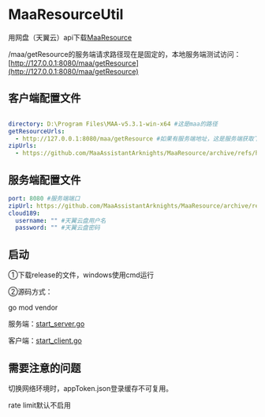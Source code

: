 # MaaResourceUtil

用网盘（天翼云）api下载[MaaResource](https://github.com/MaaAssistantArknights/MaaResource)

/maa/getResource的服务端请求路径现在是固定的，本地服务端测试访问：[http://127.0.0.1:8080/maa/getResource](http://127.0.0.1:8080/maa/getResource)


## 客户端配置文件

```yaml

directory: D:\Program Files\MAA-v5.3.1-win-x64 #这是maa的路径
getResourceUrls:
  - http://127.0.0.1:8080/maa/getResource #如果有服务端地址，这是服务端获取下载地址的路径
zipUrls:
  - https://github.com/MaaAssistantArknights/MaaResource/archive/refs/heads/main.zip #一般情况下不需要修改，默认的maa resource github路径

```

## 服务端配置文件
```yaml
port: 8080 #服务端端口
zipUrl: https://github.com/MaaAssistantArknights/MaaResource/archive/refs/heads/main.zip #一般情况下不需要修改，默认的maa resource github路径
cloud189:
  username: "" #天翼云盘用户名
  password: "" #天翼云盘密码

```


## 启动

①下载release的文件，windows使用cmd运行


②源码方式：

go mod vendor

服务端：[start_server.go](server%2Fcmd%2Fstart_server.go)

客户端：[start_client.go](client%2Fcmd%2Fstart_client.go)


## 需要注意的问题

切换网络环境时，appToken.json登录缓存不可复用。

rate limit默认不启用